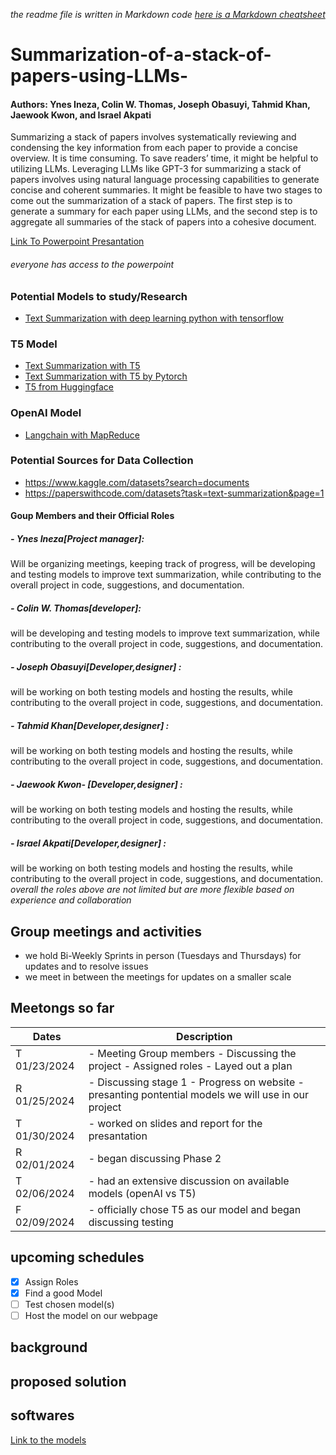 _the readme file is written in Markdown code [here is a Markdown cheatsheet](https://www.markdownguide.org/cheat-sheet/)_


# Summarization-of-a-stack-of-papers-using-LLMs-
#### Authors: Ynes Ineza, Colin W. Thomas, Joseph Obasuyi, Tahmid Khan, Jaewook Kwon, and Israel Akpati
Summarizing a stack of papers involves systematically reviewing and condensing the key information from each paper to provide a concise overview. It is time consuming. To save readers’ time, it might be helpful to utilizing LLMs. Leveraging LLMs like GPT-3 for summarizing a stack of papers involves using natural language processing capabilities to generate concise and coherent summaries. It might be feasible to have two stages to come out the summarization of a stack of papers. The first step is to generate a summary for each paper using LLMs, and the second step is to aggregate all summaries of the stack of papers into a cohesive document. 



[Link To Powerpoint Presantation](https://texastechuniversity-my.sharepoint.com/:p:/g/personal/yineza_ttu_edu/EbyDaIz9wdFJtGlFymcaJAYBAQn18y0naAs5ZXikL_E7Ew?e=vgZdmH)
###### _everyone has access to the powerpoint_

### Potential Models to study/Research
- [Text Summarization with deep learning python with tensorflow](https://medium.com/@YasinShafiei/text-summarization-with-deep-learning-python-with-tensorflow-d0f3e329c3d2)
### T5 Model
- [Text Summarization with T5](https://learnopencv.com/text-summarization-using-t5/)
- [Text Summarization with T5 by Pytorch](https://medium.com/@ajazturki10/text-summarization-with-t5-pytorch-and-pytorch-lightning-b7a319ec9ea2)
- [T5 from Huggingface](https://huggingface.co/docs/transformers/model_doc/t5?source=post_page-----b665c9e40771--------------------------------)
### OpenAI Model
- [Langchain with MapReduce](https://python.langchain.com/docs/use_cases/summarization)

### Potential Sources for Data Collection
- https://www.kaggle.com/datasets?search=documents
- https://paperswithcode.com/datasets?task=text-summarization&page=1

#### Goup Members and their Official Roles
##### -  Ynes Ineza[Project manager]:
   Will be organizing meetings, keeping track of progress, will be developing and testing models to improve text summarization, while contributing to the overall project in code, suggestions, and documentation.
##### - Colin W. Thomas[developer]: 
will be developing and testing models to improve text summarization, while contributing to the overall project in code, suggestions, and documentation.
##### - Joseph Obasuyi[Developer,designer] : 
will be working on both testing models and hosting the results, while contributing to the overall project in code, suggestions, and documentation.
##### - Tahmid Khan[Developer,designer] : 
will be working on both testing models and hosting the results, while contributing to the overall project in code, suggestions, and documentation.
##### - Jaewook Kwon- [Developer,designer] :
will be working on both testing models and hosting the results, while contributing to the overall project in code, suggestions, and documentation.
##### - Israel Akpati[Developer,designer] :  
will be working on both testing models and hosting the results, while contributing to the overall project in code, suggestions, and documentation.
_overall the roles above are not limited but are more flexible based on experience and collaboration_

## Group meetings and activities
- we hold Bi-Weekly Sprints in person (Tuesdays and Thursdays) for updates and to resolve issues
- we meet in between the meetings for updates on a smaller scale
## Meetongs so far
| Dates | Description |
| ----------- | ----------- |
| T 01/23/2024 | - Meeting Group members - Discussing the project - Assigned roles - Layed out a plan|
| R 01/25/2024 | - Discussing stage 1 - Progress on website - presanting pontential models we will use in our project |
| T 01/30/2024 | - worked on slides and report for the presantation
| R 02/01/2024 | - began discussing Phase 2
| T 02/06/2024 | - had an extensive discussion on available models (openAI vs T5)
| F 02/09/2024 | - officially chose T5 as our model and began discussing testing

## upcoming schedules
- [x] Assign Roles
- [x] Find a good Model
- [ ] Test chosen model(s)
- [ ] Host the model on our webpage

## background
## proposed solution
## softwares
[Link to the models](google.com)
